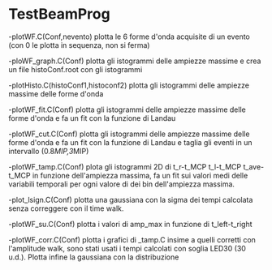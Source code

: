 # TestBeamProg

-plotWF.C(Conf,nevento) plotta le 6 forme d'onda acquisite di un evento (con 0 le plotta in sequenza, non si ferma)

-ploWF_graph.C(Conf) plotta gli istogrammi delle ampiezze massime e crea un file histoConf.root con gli istogrammi

-plotHisto.C(histoConf1,histoconf2) plotta gli istogrammi delle ampiezze massime delle forme d'onda

-plotWF_fit.C(Conf) plotta gli istogrammi delle ampiezze massime delle forme d'onda e fa un fit con la funzione di Landau

-plotWF_cut.C(Conf) plotta gli istogrammi delle ampiezze massime delle forme d'onda e fa un fit con la funzione di Landau e taglia gli eventi in un intervallo (0.8*MIP,3*MIP)

-plotWF_tamp.C(Conf) plota gli istogrammi 2D di t_r-t_MCP t_l-t_MCP t_ave-t_MCP in funzione dell'ampiezza massima, fa un fit sui valori medi delle variabili temporali per ogni valore di dei bin dell'ampiezza massima.

-plot_lsign.C(Conf) plotta una gaussiana con la sigma dei tempi calcolata senza correggere con il time walk.

-plotWF_su.C(Conf) plotta i valori di amp_max in funzione di t_left-t_right

-plotWF_corr.C(Conf) plotta i grafici di _tamp.C insime a quelli corretti con l'amplitude walk, sono stati usati i tempi calcolati con soglia LED30 (30 u.d.). Plotta infine la gaussiana con la distribuzione 